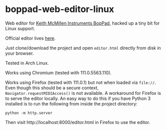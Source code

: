 # boppad-web-editor-linux

Web editor for [Keith McMillen Instruments BopPad](https://www.keithmcmillen.com/products/boppad/), hacked up a tiny bit for Linux support.

Official editor lives [here](https://files.keithmcmillen.com/products/boppad/editor/).

Just clone/download the project and open `editor.html` directly from disk in your browser.

Tested in Arch Linux.

Works using Chromium (tested with 111.0.5563.110).

Works using Firefox (tested with 111.0.1) but not when loaded via `file://`.  Even though this should be a secure context, `Navigator.requestMIDIAccess()` is not available.  A workaround for Firefox is to serve the editor locally.  An easy way to do this if you have Python 3 installed is to run the following from inside the project directory:

```
python -m http.server
```

Then visit http://localhost:8000/editor.html in Firefox to use the editor.
